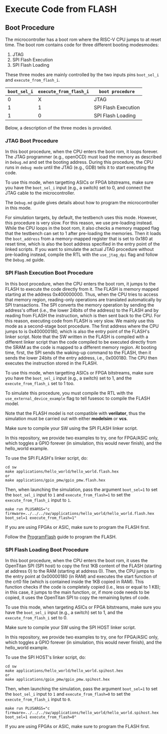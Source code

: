 # Execute Code from FLASH

## Boot Procedure

The microcontroller has a boot rom where the RISC-V CPU jumps to 
at reset time.
The boot rom contains code for three different booting modesmodes:

1. JTAG
2. SPI Flash Execution
3. SPI Flash Loading

These three modes are mainly controlled by the two inputs pins 
`boot_sel_i` and `execute_from_flash_i`.

| `boot_sel_i` | `execute_from_flash_i` | `boot procedure`     |
| ------------ | ---------------------- | -------------------- |
| 0			       | X				              | JTAG                 |
| 1			       | 1				              | SPI Flash Execution  |
| 1			       | 0				              | SPI Flash Loading    |

Below, a description of the three modes is provided.

### JTAG Boot Procedure

In this boot procedure, when the CPU enters the boot rom, 
it loops forever. The JTAG programmer (e.g., openOCD) must 
load the memory as described in `Debug.md` and set the 
booting address. During this procedure, the CPU runs 
in `debug mode` until the JTAG (e.g., GDB) tells it to start
executing the code.

To use this mode, when targetting ASICs or FPGA bitstreams, 
make sure you have the `boot_sel_i` input (e.g., a switch) set to 0, 
and connect the JTAG cable to the microcontroller.

The `Debug.md` guide gives details about how to program the microcontroller 
in this mode.

For simulation targets, by default, the testbench uses this mode.
However, this procedure is very slow. For this reason, we use pre-loading instead. 
While the CPU loops in the boot rom, it also checks a memory mapped flag that 
the testbench can set to 1 after pre-loading the memories.
Then it loads the `boot_address` from a memory-mapped register that is set to 
0x180 at reset time, which is also the boot address specified in the entry point of the 
linked scripts.
If you want to simulate the actual JTAG procedure without pre-loading instead, 
compile the RTL with the `use_jtag_dpi` flag and follow the `Debug.md` guide.

### SPI Flash Execution Boot Procedure

In this boot procedure, when the CPU enters the boot rom, 
it jumps to the FLASH to execute the code directly from it.
The FLASH is memory mapped starting at the address 0x400000000.
Thus, when the CPU tries to access that memory region, reading-only 
operations are translated automatically by SPI transactions.
The SPI converts the memory operation by sending the 
address's offset (i.e., the lower 24bits of the address) to the FLASH 
and by reading from FLASH the instruction, which is then sent back to the CPU.
For this reason, executing code from FLASH is very slow.
We mainly use this mode as a second-stage boot procedure.
The first address where the CPU jumps to is 0x400000180, 
which is also the entry point of the FLASH's linker script.
Note that the SW written in the FLASH is compiled with a different 
linker script than the code compiled to be executed directly from the SRAM
as the code is mapped to a different memory region.
At booting time, first, the SPI sends the waking-up command to the FLASH, 
then it sends the lower 24bits of the entry address, i.e., 0x000180.
The CPU then executes the instruction stored in the FLASH.

To use this mode, when targetting ASICs or FPGA bitstreams, 
make sure you have the `boot_sel_i` input (e.g., a switch) set to 1, 
and the `execute_from_flash_i` set to 1 too.

To simulate this procedure, you must compile the RTL 
with the `use_external_device_example` flag to 
tell fusesoc to compile the FLASH model.

Note that the FLASH model is not compatible with **verilator**, 
thus the simulation must be carried out with either **modelsim** or **vcs**.

Make sure to compile your SW using the SPI FLASH linker script.

In this repository, we provide two examples to try, one for FPGA/ASIC 
only, which toggles a GPIO forever (in simulation, this would never finish),
and the hello_world example.

To use the SPI FLASH's linker script, do:

```
cd sw
make applications/hello_world/hello_world.flash.hex
or
make applications/gpio_pmw/gpio_pmw.flash.hex
```
Then, when launching the simulation, pass the argument `boot_sel=1` 
to set the `boot_sel_i` input to `1` and `execute_from_flash=1` to set the 
`execute_from_flash_i` input to `1`.

```
make run PLUSARGS="c firmware=../../../sw/applications/hello_world/hello_world.flash.hex boot_sel=1 execute_from_flash=1"
```

If you are using FPGAs or ASIC, make sure to program the FLASH first.

Follow the [ProgramFlash](./ProgramFlash.md) guide to program the FLASH.


### SPI Flash Loading Boot Procedure

In this boot procedure, when the CPU enters the boot rom, it uses the OpenTitan SPI (SPI host) to copy the first 1KB content of the FLASH (starting at address 0) to the RAM (starting at address 0). Then, the CPU jumps to the entry point at 0x00000180 (in RAM) and executes the start function of the crt0 file (which is contained inside the 1KB copied in RAM). This function checks if the code is completely copied (i.e., less or equal to 1 KB); in this case, it jumps to the main function, or, if more code needs to be copied, it uses the OpenTitan SPI to copy the remaining bytes of code.

To use this mode, when targeting ASICs or FPGA bitstreams, 
make sure you have the `boot_sel_i` input (e.g., a switch) set to 1, 
and the `execute_from_flash_i` set to 0.

Make sure to compile your SW using the SPI HOST linker script.

In this repository, we provide two examples to try, one for FPGA/ASIC 
only, which toggles a GPIO forever (in simulation, this would never finish),
and the hello_world example.

To use the SPI HOST's linker script, do:

```
cd sw
make applications/hello_world/hello_world.spihost.hex
or
make applications/gpio_pmw/gpio_pmw.spihost.hex
```
Then, when launching the simulation, pass the argument `boot_sel=1` 
to set the `boot_sel_i` input to `1` and `execute_from_flash=0` to set the 
`execute_from_flash_i` input to `0`.

```
make run PLUSARGS="c firmware=../../../sw/applications/hello_world/hello_world.spihost.hex boot_sel=1 execute_from_flash=0"
```

If you are using FPGAs or ASIC, make sure to program the FLASH first.
